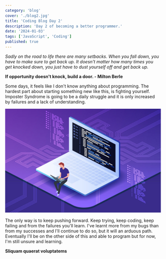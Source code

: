 ```yaml
---
category: 'blog'
cover: './blog2.jpg'
title: 'Coding Blog Day 2'
description: 'Day 2 of becoming a better programmer.'
date: '2024-01-03'
tags: ['JavaScript', 'Coding']
published: true
---
```


_Sadly on the road to life there are many setbacks. When you fall down, you have to make sure to get back up. It doesn't matter how many times you get knocked down, you just have to dust yourself off and get back up._

**If opportunity doesn't knock, build a door. - Milton Berle**

Some days, it feels like I don't know anything about programming. The hardest part about starting something new like this, is fighting yourself. Imposter Syndrome is going to be a daily struggle and it is only increased by failures and a lack of understanding.

![Aliquet vel mollis nec](./blog2.jpg)

The only way is to keep pushing forward. Keep trying, keep coding, keep failing and from the failures you'll learn. I've learnt more from my bugs than from my successes and I'll continue to do so, but it will an arduous path. Eventually I'll be on the other side of this and able to program but for now, I'm still unsure and learning.

**Sliquam quaerat voluptatems**
